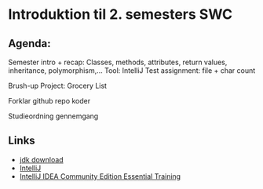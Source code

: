 # Introduktion til 2. semesters SWC
## Agenda:

Semester intro + recap: Classes, methods, attributes, return values, inheritance, polymorphism,…
Tool: IntelliJ
Test assignment: file + char count

Brush-up Project: Grocery List

Forklar github repo koder

Studieordning gennemgang

## Links
* [jdk download](http://www.java.oracle.com)
* [IntelliJ]()
* [IntelliJ IDEA Community Edition Essential Training](https://www.lynda.com/Java-tutorials/Welcome/486759/606148-4.html)
